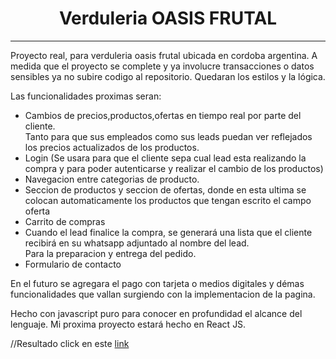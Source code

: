 # 
<h1 align="center">
   Verduleria OASIS FRUTAL
 </h1> 
<hr> 

   Proyecto real, para verduleria oasis frutal ubicada en cordoba argentina.
   A medida que el proyecto se complete y ya involucre transacciones o datos sensibles ya no subire codigo al repositorio.
   Quedaran los estilos y la lógica.
   
   Las funcionalidades proximas seran:
   - Cambios de precios,productos,ofertas en tiempo real por parte del cliente.<br>Tanto para que sus empleados como sus leads puedan ver reflejados los precios actualizados de los productos.
   - Login (Se usara para que el cliente sepa cual lead esta realizando la compra y para poder autenticarse y realizar el cambio de los productos)
   - Navegacion entre categorias de producto.
   - Seccion de productos y seccion de ofertas, donde en esta ultima se colocan automaticamente los productos que tengan escrito el campo oferta
   - Carrito de compras
   - Cuando el lead finalice la compra, se generará una lista que el cliente recibirá en su whatsapp adjuntado al nombre del lead.<br>Para la preparacion y entrega del pedido.
   - Formulario de contacto
 
En el futuro se agregara el pago con tarjeta o medios digitales y démas funcionalidades que vallan surgiendo con la implementacion de la pagina.
 
 
Hecho con javascript puro para conocer en profundidad el alcance del lenguaje.
Mi proxima proyecto estará hecho en React JS.

//Resultado click en este [link]("")
